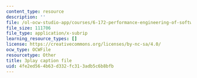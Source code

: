 ```yaml
---
content_type: resource
description: ''
file: /ol-ocw-studio-app/courses/6-172-performance-engineering-of-software-systems-fall-2018/4fe2ed564b63d332fc313adb5c6b8bfb_euO8bqSW_Ow.srt
file_size: 111706
file_type: application/x-subrip
learning_resource_types: []
license: https://creativecommons.org/licenses/by-nc-sa/4.0/
ocw_type: OCWFile
resourcetype: Other
title: 3play caption file
uid: 4fe2ed56-4b63-d332-fc31-3adb5c6b8bfb
---
```

